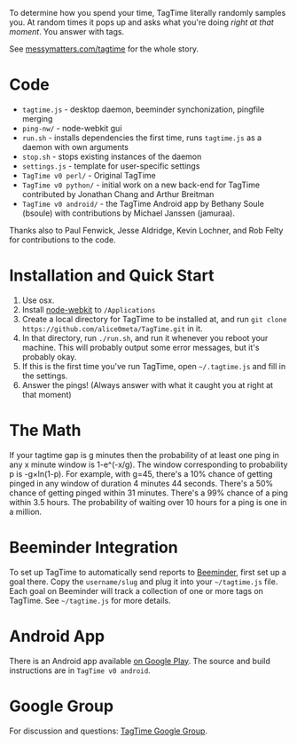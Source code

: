 To determine how you spend your time, TagTime literally randomly samples you. At random times it pops up and asks what you're doing *right at that moment*. You answer with tags.

See [messymatters.com/tagtime](http://messymatters.com/tagtime) for the whole story.

# Code

* `tagtime.js` - desktop daemon, beeminder synchonization, pingfile merging
* `ping-nw/` - node-webkit gui
* `run.sh` - installs dependencies the first time, runs `tagtime.js` as a daemon with own arguments
* `stop.sh` - stops existing instances of the daemon
* `settings.js` - template for user-specific settings
* `TagTime v0 perl/` - Original TagTime <!-- by ... who? -->
* `TagTime v0 python/` - initial work on a new back-end for TagTime contributed by Jonathan Chang and Arthur Breitman
* `TagTime v0 android/` - the TagTime Android app by Bethany Soule (bsoule) with contributions by Michael Janssen (jamuraa).

Thanks also to Paul Fenwick, Jesse Aldridge, Kevin Lochner, and Rob Felty for contributions to the code.

<!-- The script directory contains various scripts we've used, like for various games and contests and commitment contracts and whatnot.
Basically, incentive schemes for getting ourselves to procrastinate less.
We view TagTime as the foundation for all such lifehacks, since it's a way to guarantee you always have data on where your time is going.
It's hard to flake out on reporting to TagTime since it actively pings you.
You can be perfectly passive - just responding when prompted.
That's why we call it "time-tracking for space cadets". -->

# Installation and Quick Start

1. Use osx.
1. Install [node-webkit](https://github.com/rogerwang/node-webkit) to `/Applications`
1. Create a local directory for TagTime to be installed at, and run `git clone https://github.com/alice0meta/TagTime.git` in it.
1. In that directory, run `./run.sh`, and run it whenever you reboot your machine. This will probably output some error messages, but it's probably okay.
1. If this is the first time you've run TagTime, open `~/.tagtime.js` and fill in the settings.
1. Answer the pings! (Always answer with what it caught you at right at that moment)

<!-- # Extra Features

Editor: If you hit enter instead of answering the ping it will open up theeditor.
-->

# The Math

If your tagtime gap is g minutes then the probability of at least one ping in any x minute window is 1-e^(-x/g).
The window corresponding to probability p is -g×ln(1-p).
For example, with g=45, there's a 10% chance of getting pinged in any window of duration 4 minutes 44 seconds.
There's a 50% chance of getting pinged within 31 minutes.
There's a 99% chance of a ping within 3.5 hours.
The probability of waiting over 10 hours for a ping is one in a million.

# Beeminder Integration

To set up TagTime to automatically send reports to [Beeminder](http://www.beeminder.com/), first set up a goal there. Copy the `username/slug` and plug it into your `~/tagtime.js` file.
Each goal on Beeminder will track a collection of one or more tags on TagTime. See `~/tagtime.js` for more details.

# Android App

There is an Android app available [on Google Play](https://play.google.com/store/apps/details?id=bsoule.tagtime).
The source and build instructions are in `TagTime v0 android`.

# Google Group

For discussion and questions: [TagTime Google Group](https://groups.google.com/forum/?fromgroups#!forum/tagtime).